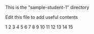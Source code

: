 This is the "sample-student-1" directory

Edit this file to add useful contents

1
2
3
4
5
6
7
8
9
10
11
12
13
14
15

